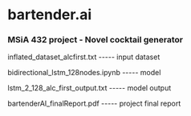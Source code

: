 # bartender.ai
### MSiA 432 project - Novel cocktail generator

inflated_dataset_alcfirst.txt ----- input dataset

bidirectional_lstm_128nodes.ipynb ----- model

lstm_2_128_alc_first_output.txt ----- model output

bartenderAI_finalReport.pdf ----- project final report
